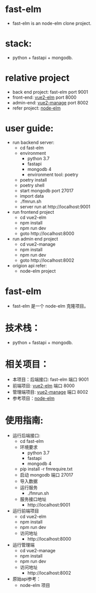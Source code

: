 # fast-elm 
- fast-elm is an node-elm clone project.

# stack:
- python + fastapi + mongodb.

# relative project
- back end project: fast-elm port 9001
- front-end: [vue2-elm](https://github.com/bailicangdu/vue2-elm) port 8000
- admin-end: [vue2-manage](https://github.com/bailicangdu/vue2-manage) port 8002
- refer project: [node-elm](https://github.com/bailicangdu/node-elm)

# user guide:
  - run backend server: 
    - cd fast-elm
    - environment
      - python 3.7
      - fastapi
      - mongodb 4
      - environment tool: poetry
    - poetry install
    - poetry shell
    - start mongodb port 27017
    - import data
    - ./fmrun.sh
    - server run at http://localhost:9001
  - run frontend project
    - cd vue2-elm
    - npm install
    - npm run dev
    - goto http://localhost:8000
  - run admin end project
    - cd vue2-manage
    - npm install
    - npm run dev
    - goto http://localhost:8002
  - origion api refer:
    - node-elm project


# fast-elm 
- fast-elm 是一个 node-elm 克隆项目。

# 技术栈：
- python + fastapi + mongodb.

# 相关项目：
- 本项目：后端接口: fast-elm 端口 9001
- 前端项目: [vue2-elm](https://github.com/bailicangdu/vue2-elm) 端口 8000
- 管理端项目: [vue2-manage](https://github.com/bailicangdu/vue2-manage) 端口 8002
- 参考项目：[node-elm](https://github.com/bailicangdu/node-elm)

# 使用指南:
  - 运行后端接口:
    - cd fast-elm
    - 环境要求
      - python 3.7
      - fastapi
      - mongodb 4
    - pip install -r fmrequire.txt
    - 启动 mongodb 端口 27017
    - 导入数据
    - 运行服务
      - ./fmrun.sh
    - 服务接口地址
      - http://localhost:9001
  - 运行前端项目
    - cd vue2-elm
    - npm install
    - npm run dev
    - 访问地址
      - http://localhost:8000
  - 运行管理端
    - cd vue2-manage
    - npm install
    - npm run dev
    - 访问地址
      - http://localhost:8002
  - 原始api参考：
    - node-elm 项目



